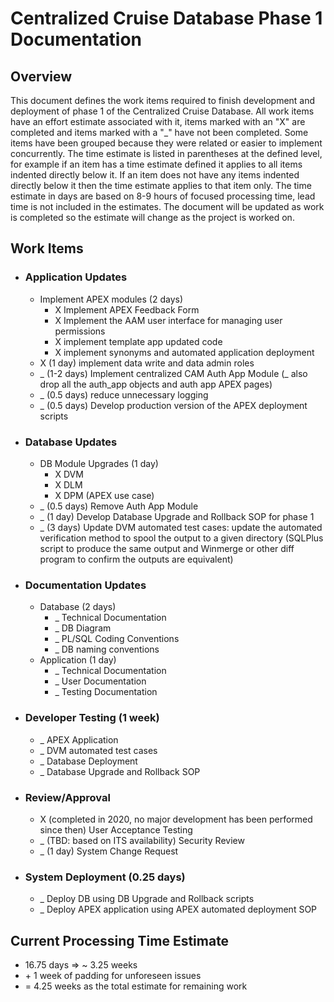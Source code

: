 # Centralized Cruise Database Phase 1 Documentation

## Overview
This document defines the work items required to finish development and deployment of phase 1 of the Centralized Cruise Database.  All work items have an effort estimate associated with it, items marked with an "X" are completed and items marked with a "_" have not been completed.  Some items have been grouped because they were related or easier to implement concurrently.  The time estimate is listed in parentheses at the defined level, for example if an item has a time estimate defined it applies to all items indented directly below it.  If an item does not have any items indented directly below it then the time estimate applies to that item only.  The time estimate in days are based on 8-9 hours of focused processing time, lead time is not included in the estimates.  The document will be updated as work is completed so the estimate will change as the project is worked on.

## Work Items
-   ### Application Updates
    -   Implement APEX modules (2 days)
        -   X Implement APEX Feedback Form
        -   X Implement the AAM user interface for managing user permissions
        -   X implement template app updated code
        -   X implement synonyms and automated application deployment
    -   X (1 day) implement data write and data admin roles
    -   _ (1-2 days) Implement centralized CAM Auth App Module (_ also drop all the auth_app objects and auth app APEX pages)
    -   _ (0.5 days) reduce unnecessary logging
    -   _ (0.5 days) Develop production version of the APEX deployment scripts
-   ### Database Updates
    -   DB Module Upgrades (1 day)
        -   X DVM
        -   X DLM
        -   X DPM (APEX use case)
    -   _ (0.5 days) Remove Auth App Module
    -   _ (1 day) Develop Database Upgrade and Rollback SOP for phase 1
    -   _ (3 days) Update DVM automated test cases: update the automated verification method to spool the output to a given directory (SQLPlus script to produce the same output and Winmerge or other diff program to confirm the outputs are equivalent)
-   ### Documentation Updates
    -   Database (2 days)
        -   _ Technical Documentation
        -   _ DB Diagram
        -   _ PL/SQL Coding Conventions
        -   _ DB naming conventions
    -   Application (1 day)
        -   _ Technical Documentation
        -   _ User Documentation
        -   _ Testing Documentation
-   ### Developer Testing (1 week)
    -   _ APEX Application
    -   _ DVM automated test cases
    -   _ Database Deployment
    -   _ Database Upgrade and Rollback SOP
-   ### Review/Approval
    -   X (completed in 2020, no major development has been performed since then) User Acceptance Testing
    -   _ (TBD: based on ITS availability) Security Review
    -   _ (1 day) System Change Request
-   ### System Deployment (0.25 days)
    -   _ Deploy DB using DB Upgrade and Rollback scripts
    -   _ Deploy APEX application using APEX automated deployment SOP

## Current Processing Time Estimate
-   16.75 days => ~ 3.25 weeks
-   \+ 1 week of padding for unforeseen issues
-   = 4.25 weeks as the total estimate for remaining work
